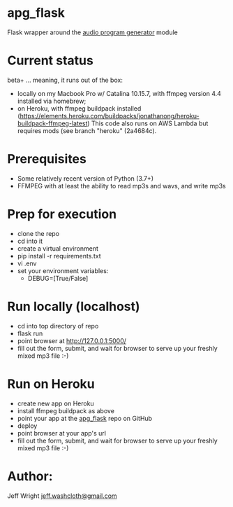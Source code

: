 # apg_flask
Flask wrapper around the [audio program generator](https://github.com/jeffwright13/audio_program_generator) module

# Current status
beta+ ... meaning, it runs out of the box:
  - locally on my Macbook Pro w/ Catalina 10.15.7,
    with ffmpeg version 4.4 installed via homebrew;
  - on Heroku, with ffmpeg buildpack installed
    (https://elements.heroku.com/buildpacks/jonathanong/heroku-buildpack-ffmpeg-latest)
This code also runs on AWS Lambda but requires mods (see branch
"heroku" (2a4684c).

# Prerequisites
* Some relatively recent version of Python (3.7+)
* FFMPEG with at least the ability to read mp3s and wavs, and write mp3s

# Prep for execution
* clone the repo
* cd into it
* create a virtual environment
* pip install -r requirements.txt
* vi .env
* set your environment variables:
    * DEBUG=[True/False]

# Run locally (localhost)
* cd into top directory of repo
* flask run
* point browser at http://127.0.0.1:5000/
* fill out the form, submit, and wait for browser to serve up your freshly mixed mp3 file :-)

# Run on Heroku
* create new app on Heroku
* install ffmpeg buildpack as above
* point your app at the [apg_flask](https://github.com/jeffwright13/apg_flask) repo on GitHub
* deploy
* point browser at your app's url
* fill out the form, submit, and wait for browser to serve up your freshly mixed mp3 file :-)


# Author:
Jeff Wright <jeff.washcloth@gmail.com>
